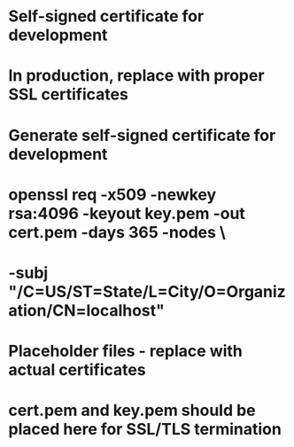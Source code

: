 # Self-signed certificate for development
# In production, replace with proper SSL certificates

# Generate self-signed certificate for development
# openssl req -x509 -newkey rsa:4096 -keyout key.pem -out cert.pem -days 365 -nodes \
#   -subj "/C=US/ST=State/L=City/O=Organization/CN=localhost"

# Placeholder files - replace with actual certificates
# cert.pem and key.pem should be placed here for SSL/TLS termination